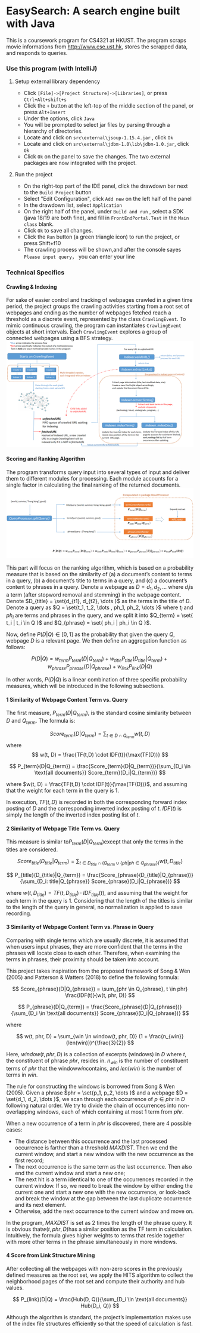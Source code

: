 # EasySearch: A search engine built with Java

This is a coursework program for CS4321 at HKUST. The program scraps movie informations from  http://www.cse.ust.hk, stores the scrapped data, and responds to queries.


### Use this program (with IntelliJ)

1. Setup external library dependency
	- Click `[File]->[Project Structure]->[Libraries]`, or press `Ctrl+Alt+shift+s`
	- Click the `+` button at the left-top of the middle section of the panel, or press `Alt+Insert`
	- Under the options, click `Java`
	- You will be prompted to select jar files by parsing through a hierarchy of directories.
	- Locate and click on `src\external\jsoup-1.15.4.jar` , click `Ok`
	- Locate and click on `src\external\jdbm-1.0\lib\jdbm-1.0.jar`, click `Ok`
	- Click `Ok` on the panel to save the changes. The two external packages are now integrated with the project.

2. Run the project
	- On the right-top part of the IDE panel, click the drawdown bar next to the `Build Project` button
	- Select "Edit Configuration", click `Add new` on the left half of the panel
	- In the drawdown list, select `Application`
	- On the right half of the panel, under `Build and run` , select a SDK (java 18/19 are both fine), and fill in `FrontEndPortal.Test` in the `Main class` blank.
	- Click `Ok` to save all changes. 
	- Click the `Run` button (a green triangle icon) to run the project, or press Shift+f10
	- The crawling process will be shown,and after the console sayes `Please input query`， you can enter your line


### Technical Specifics

#### Crawling & Indexing

For sake of easier control and tracking of webpages crawled in a given time period, the project groups the crawling activities starting from a root set of webpages and ending as the number of webpages fetched reach a threshold as a discrete event, represented by the class `CrawlingEvent`. To mimic continuous crawling, the program can instantiates `CrawlingEvent` objects at short intervals.
Each `CrawlingEvent` explores a group of connected webpages using a BFS strategy. 
![Crawling and indexing flow](./src/overall.png)

#### Scoring and Ranking Algorithm

The program transforms query input into several types of input and deliver them to different modules for processing. Each module accounts for a single factor in calculating the final ranking of the returned documents.
![Scoring](./src/scoring.png)

This part will focus on the ranking algorithm, which is based on a probability measure that
is based on the similarity of (a) a document’s content to terms in a query, (b) a
document’s title to terms in a query, and (c) a document’s content to phrases in a query.
Denote a webpage as $D = {d_1, d_2, \dots }$ where $d_i$is a term (after stopword removal and
stemming) in the webpage content. Denote $D_{title} = \set{d_{t1}, d_{t2}, \dots }$ as the terms in the title
of $D$. Denote a query as $Q = \set{t_1, t_2, \dots , ph_1, ph_2, \dots }$ where $t_i$ and $ph_i$ are terms and
phrases in the query, and we split it into $Q_{term} = \set{ t_i | t_i \in Q }$ and $Q_{phrase} = \set{ ph_i | ph_i \in Q }$.

Now, define $P(D|Q) \in [0,1]$ as the probability that given the query $Q$, webpage $D$ is a
relevant page. We then define an aggregation function as follows:

$$
P(D|Q) = w_{term} P_{term}(D|Q_{term}) + w_{title} P_{title}(D_{title}|Q_{term}) + w_{phrase} P_{phrase}(D|Q_{phrase}) + w_{link} P_{link}(D|Q)
$$

In other words, $P(D|Q)$ is a linear combination of three specific probability
measures, which will be introduced in the following subsections.

#### 1 Similarity of Webpage Content Term vs. Query

The first measure, $P_{term}(D|Q_{term})$, is the standard cosine similarity between $D$ and $Q_{term}$. The formula is:

$$
Score_{term}(D|Q_{term}) = \sum_{t \in D \cap Q_{term}} w(t, D)
$$
where
$$
w(t, D) = \frac{TF(t,D) \cdot IDF(t)}{\max(TF(D))}
$$

$$
P_{term}(D|Q_{term}) = \frac{Score_{term}(D|Q_{term})}{\sum_{D_i \in \text{all documents}} Score_{term}(D_i|Q_{term})}
$$

where $w(t, D) = \frac{TF(t,D) \cdot IDF(t)}{\max(TF(D))}$, and assuming that the weight for each term in the query is 1.

In execution, $TF(t, D)$ is recorded in both the corresponding forward index posting of $D$ and the corresponding inverted index posting of $t$. 
$IDF(t)$ is simply the length of the inverted index posting list of $t$.

#### 2 Similarity of Webpage Title Term vs. Query

This measure is similar to$P_{term}(D|Q_{term})$except that only the terms in the
titles are considered.

$$
Score_{title}(D_{title}|Q_{term}) = \sum_{t \in D_{title} \cap (Q_{term} \cup \{ph | ph \in Q_{phrase}\})} w(t, D_{title})
$$

$$
P_{title}(D_{title}|Q_{term}) = \frac{Score_{phrase}(D_{title}|Q_{phrase})}{\sum_{D_i: title|Q_{phrase}} Score_{phrase}(D_i|Q_{phrase})}
$$

where $w(t, D_{title}) = TF(t, D_{title}) \cdot IDF_{title}(t)$,
and assuming that the weight for each term in the query is 1. Considering that the length of the titles is
similar to the length of the query in general, no normalization is applied to
save recording.

#### 3 Similarity of Webpage Content Term vs. Phrase in Query

Comparing with single terms which are usually discrete, it is assumed that
when users input phrases, they are more confident that the terms in the
phrases will locate close to each other. Therefore, when examining the terms
in phrases, their proximity should be taken into account.

This project takes inspiration from the proposed framework of Song & Wen
(2005) and Patterson & Watters (2018) to define the following formula:

$$
Score_{phrase}(D|Q_{phrase}) = \sum_{phr \in Q_{phrase}, t \in phr} \frac{IDF(t)}{w(t, phr, D)}
$$

$$
P_{phrase}(D|Q_{term}) = \frac{Score_{phrase}(D|Q_{phrase})}{\sum_{D_i \in \text{all documents}} Score_{phrase}(D_i|Q_{phrase})}
$$

where

$$
w(t, phr, D) = \sum_{win \in window(t, phr, D)} (1 + \frac{n_{win}}{len(win)})^{\frac{3}{2}}
$$

Here, $window(t, phr, D)$ is a collection of excerpts (windows) in $D$ where $t$, the constituent of phrase $phr$, resides in. $n_{win}$ is the number of constituent terms of $phr$ that the window$win$contains, and $len(win)$ is the number of terms in $win$.

The rule for constructing the windows is borrowed from Song & Wen
(2005). Given a phrase $phr = \set{p_1, p_2, \dots }$ and a webpage $D = \set{d_1, d_2, \dots }$,
we scan through each occurrence of $p \in phr$ in $D$ following natural order.
We try to divide the chain of occurrences into non-overlapping windows,
each of which containing at most 1 term from $phr$.

When a new occurrence of a term in $phr$ is discovered, there are 4 possible
cases:
- The distance between this occurrence and the last processed
occurrence is farther than a threshold $MAXDIST$. Then we end the
current window, and start a new window with the new occurrence
as the first record;
- The next occurrence is the same term as the last occurrence. Then
also end the current window and start a new one;
- The next hit is a term identical to one of the occurrences recorded
in the current window. If so, we need to break the window by either
ending the current one and start a new one with the new
occurrence, or look-back and break the window at the gap between
the last duplicate occurrence and its next element.
- Otherwise, add the next occurrence to the current window and
move on.

In the program, $MAXDIST$ is set as 2 times the length of the phrase
query. It is obvious that$w(t, phr, D)$has a similar position as the TF term in
calculation. Intuitively, the formula gives higher weights to terms that reside
together with more other terms in the phrase simultaneously in more
windows.

#### 4 Score from Link Structure Mining

After collecting all the webpages with non-zero scores in the previously
defined measures as the root set, we apply the HITS algorithm to collect the
neighborhood pages of the root set and compute their authority and hub
values.

$$
P_{link}(D|Q) = \frac{Hub(D, Q)}{\sum_{D_i \in \text{all documents}} Hub(D_i, Q)}
$$

Although the algorithm is standard, the project’s implementation makes use
of the index file structures efficiently so that the speed of calculation is fast.
